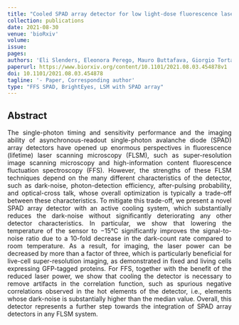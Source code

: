 ```yaml
---
title: "Cooled SPAD array detector for low light-dose fluorescence laser scanning microscopy"
collection: publications
date: 2021-08-30
venue: 'bioRxiv'
volume: 
issue: 
pages: 
authors: 'Eli Slenders, Eleonora Perego, Mauro Buttafava, Giorgio Tortarolo, Enrico Conca, Sabrina Zappone, Agnieszka Pierzynska-Mach, Federica Villa, Enrica Maria Petrini, Andrea Barberis, Alberto Tosi, Giuseppe Vicidomini'
paperurl: https://www.biorxiv.org/content/10.1101/2021.08.03.454878v1
doi: 10.1101/2021.08.03.454878
tagline: '- Paper, Corresponding author'
type: "FFS SPAD, BrightEyes, LSM with SPAD array"
---
```


<h2> Abstract </h2>
<p align= "justify">
The single-photon timing and sensitivity performance and the imaging ability of asynchronous-readout single-photon avalanche diode (SPAD) array detectors have opened up enormous perspectives in fluorescence (lifetime) laser scanning microscopy (FLSM), such as super-resolution image scanning microscopy and high-information content fluorescence fluctuation spectroscopy (FFS). However, the strengths of these FLSM techniques depend on the many different characteristics of the detector, such as dark-noise, photon-detection efficiency, after-pulsing probability, and optical-cross talk, whose overall optimization is typically a trade-off between these characteristics. To mitigate this trade-off, we present a novel SPAD array detector with an active cooling system, which substantially reduces the dark-noise without significantly deteriorating any other detector characteristics. In particular, we show that lowering the temperature of the sensor to −15°C significantly improves the signal-to-noise ratio due to a 10-fold decrease in the dark-count rate compared to room temperature. As a result, for imaging, the laser power can be decreased by more than a factor of three, which is particularly beneficial for live-cell super-resolution imaging, as demonstrated in fixed and living cells expressing GFP-tagged proteins. For FFS, together with the benefit of the reduced laser power, we show that cooling the detector is necessary to remove artifacts in the correlation function, such as spurious negative correlations observed in the hot elements of the detector, i.e., elements whose dark-noise is substantially higher than the median value. Overall, this detector represents a further step towards the integration of SPAD array detectors in any FLSM system.


